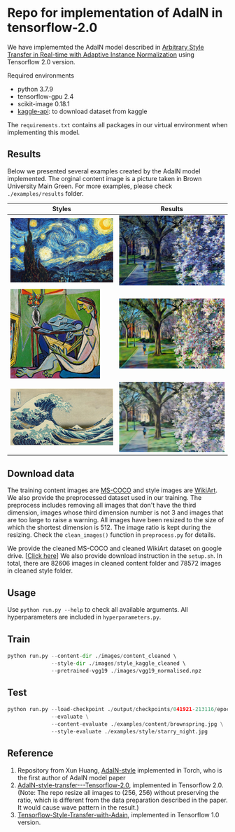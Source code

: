 # Repo for implementation of AdaIN in tensorflow-2.0

We have implememted the AdaIN model described in [Arbitrary Style Transfer in Real-time with Adaptive Instance Normalization](https://arxiv.org/abs/1703.06868) using Tensorflow 2.0 version.

Required environments
* python 3.7.9
* tensorflow-gpu 2.4
* scikit-image 0.18.1
* [kaggle-api](https://github.com/Kaggle/kaggle-api): to download dataset from kaggle

The `requirements.txt` contains all packages in our virtual environment when implementing this model.

## Results
Below we presented several examples created by the AdaIN model implemented. The orginal content image is a picture taken in Brown University Main Green. For more examples, please check `./examples/results` folder.

|Styles| Results|
| ---- | ------ |
|<img src="./examples/style/starry_night.jpg" />|<img src="./examples/results/brownspring_starry_night.jpg"/>| 
|<img src="./examples/style/la_muse.jpg" style="zoom: 40%"/> |<img src="./examples/results/brownspring_la_muse.jpg"/>|
|<img src="./examples/style/wave.jpg" style="zoom: 40%"/> |<img src="./examples/results/brownspring_wave.jpg"/>|

## Download data 
The training content images are [MS-COCO](https://cocodataset.org/#home) and style images are [WikiArt](https://www.kaggle.com/c/painter-by-numbers). We also provide the preprocessed dataset used in our training. The preprocess includes removing all images that don't have the third dimension, images whose third dimension number is not 3 and images that are too large to raise a warning. All images have been resized to the size of which the shortest dimension is 512. The image ratio is kept during the resizing. Check the `clean_images()` function in `preprocess.py` for details.

We provide the cleaned MS-COCO and cleaned WikiArt dataset on google drive. [[Click here](https://drive.google.com/drive/folders/1ifTga2jPIISksZljsg8HYHo9WvVfbwYW?usp=sharing)] We also provide download instruction in the `setup.sh`. In total, there are 82606 images in cleaned content folder and 78572 images in cleaned style folder.

## Usage
Use `python run.py --help` to check all available arguments. All hyperparameters are included in `hyperparameters.py`.

## Train
``` python
python run.py --content-dir ./images/content_cleaned \ 
              --style-dir ./images/style_kaggle_cleaned \ 
              --pretrained-vgg19 ./images/vgg19_normalised.npz
```

## Test
``` python
python run.py --load-checkpoint ./output/checkpoints/041921-213116/epoch1_batch_4000 \
              --evaluate \
              --content-evaluate ./examples/content/brownspring.jpg \
              --style-evaluate ./examples/style/starry_night.jpg
```

## Reference
1. Repository from Xun Huang, [AdaIN-style](https://github.com/xunhuang1995/AdaIN-style) implemented in Torch, who is the first author of AdaIN model paper
2. [AdaIN-style-transfer---Tensorflow-2.0](https://github.com/rasmushr97/AdaIN-style-transfer---Tensorflow-2.0), implemented in Tensorflow 2.0. (Note: The repo resize all images to (256, 256) without preserving the ratio, which is different from the data preparation described in the paper. It would cause wave pattern in the result.)
3. [Tensorflow-Style-Transfer-with-Adain](https://github.com/JunbinWang/Tensorflow-Style-Transfer-with-Adain), implemented in Tensorflow 1.0 version.